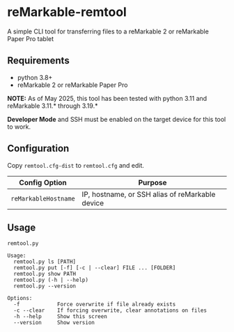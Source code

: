 # reMarkable-remtool

A simple CLI tool for transferring files to a reMarkable 2 or reMarkable Paper Pro tablet

## Requirements

- python 3.8+
- reMarkable 2 or reMarkable Paper Pro

**NOTE:** As of May 2025, this tool has been tested with python 3.11 and reMarkable 3.11.* through 3.19.*

**Developer Mode** and SSH must be enabled on the target device for this tool to work.

## Configuration

Copy `remtool.cfg-dist` to `remtool.cfg` and edit.

|Config Option|Purpose|
-|-
`reMarkableHostname`|IP, hostname, or SSH alias of reMarkable device

## Usage

```
remtool.py

Usage:
  remtool.py ls [PATH]
  remtool.py put [-f] [-c | --clear] FILE ... [FOLDER]
  remtool.py show PATH
  remtool.py (-h | --help)
  remtool.py --version

Options:
  -f            Force overwrite if file already exists
  -c --clear    If forcing overwrite, clear annotations on files
  -h --help     Show this screen
  --version     Show version
```
